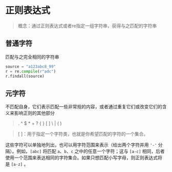 # 正则表达式

> 概念：通过正则表达式或者re指定一组字符串，获得与之匹配的字符串
## 普通字符

匹配与之完全相同的字符串
```python
source = "a123abc8_99"
r = re.compile(r"adc")
r.findall(source)
```
## 元字符

不匹配自身，它们表示匹配一些非常规的内容，或者通过重复它们或改变它们的含义来影响正则的其他部分

> . ^ $ * + ? { } [ ] \\ | ( )

> [ ]：用于指定一个字符类，也就是你希望匹配的字符的一个集合。

这些字符可以单独地列出，也可以用字符范围来表示（给出两个字符并用 `'-'` 分隔）。例如，`[abc]` 将匹配 `a`、`b`、`c` 之中的任意一个字符；这与 `[a-c]` 相同，后者使用一个范围来表达相同的字符集合。如果只想匹配小写字母，则正则表达式将是 `[a-z]` 。